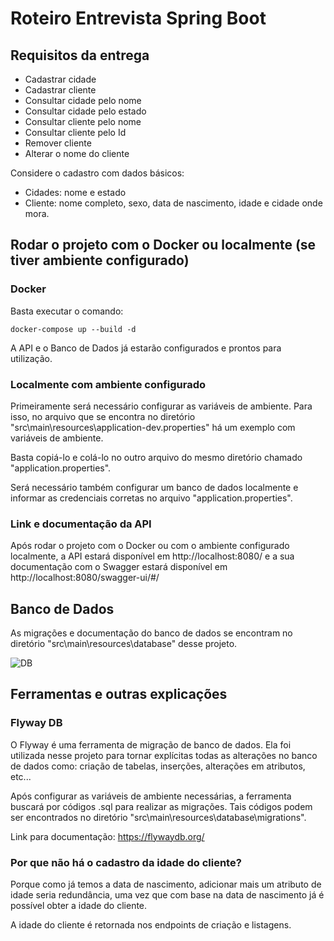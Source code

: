 # Roteiro Entrevista Spring Boot

## Requisitos da entrega

* Cadastrar cidade
* Cadastrar cliente
* Consultar cidade pelo nome
* Consultar cidade pelo estado
* Consultar cliente pelo nome
* Consultar cliente pelo Id
* Remover cliente
* Alterar o nome do cliente

Considere o cadastro com dados básicos: 
* Cidades: nome e estado
* Cliente: nome completo, sexo, data de nascimento, idade e cidade onde mora.

## Rodar o projeto com o Docker ou localmente (se tiver ambiente configurado)

### Docker

Basta executar o comando:

```
docker-compose up --build -d
```

A API e o Banco de Dados já estarão configurados e prontos para utilização.

### Localmente com ambiente configurado

Primeiramente será necessário configurar as variáveis de ambiente. Para isso, no arquivo que se encontra no diretório "src\main\resources\application-dev.properties" há um exemplo com variáveis de ambiente.

Basta copiá-lo e colá-lo no outro arquivo do mesmo diretório chamado "application.properties".

Será necessário também configurar um banco de dados localmente e informar as credenciais corretas no arquivo "application.properties".

### Link e documentação da API

Após rodar o projeto com o Docker ou com o ambiente configurado localmente, a API estará disponível em http://localhost:8080/ e a sua documentação com o Swagger estará disponível em http://localhost:8080/swagger-ui/#/

## Banco de Dados

As migrações e documentação do banco de dados se encontram no diretório "src\main\resources\database" desse projeto.

![DB](https://user-images.githubusercontent.com/37259280/107872952-1b284480-6e8d-11eb-831d-2aa134ea2855.png)

## Ferramentas e outras explicações

### Flyway DB

O Flyway é uma ferramenta de migração de banco de dados. Ela foi utilizada nesse projeto para tornar explícitas todas as alterações no banco de dados como: criação de tabelas, inserções, alterações em atributos, etc...

Após configurar as variáveis de ambiente necessárias, a ferramenta buscará por códigos .sql para realizar as migrações. Tais códigos podem ser encontrados no diretório "src\main\resources\database\migrations".

Link para documentação: https://flywaydb.org/

### Por que não há o cadastro da idade do cliente?

Porque como já temos a data de nascimento, adicionar mais um atributo de idade seria redundância, uma vez que com base na data de nascimento já é possível obter a idade do cliente.

A idade do cliente é retornada nos endpoints de criação e listagens.